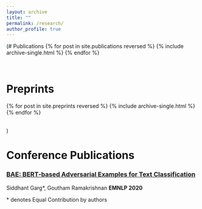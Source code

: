 ```yaml
---
layout: archive
title: ""
permalink: /research/
author_profile: true
---
```

(# Publications
{% for post in site.publications reversed %}
  {% include archive-single.html %}
{% endfor %}

<br/>

# Preprints
{% for post in site.preprints reversed %}
  {% include archive-single.html %}
{% endfor %}  

<br/>  
)

# Conference Publications

### [BAE: BERT-based Adversarial Examples for Text Classification](https://arxiv.org/abs/2004.01970)
Siddhant Garg*, Goutham Ramakrishnan
**EMNLP 2020** 



\* denotes Equal Contribution by authors

